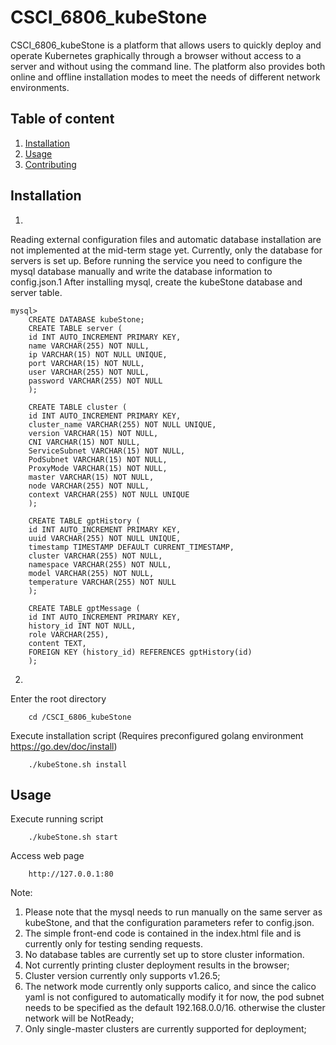 # CSCI_6806_kubeStone
CSCI_6806_kubeStone is a platform that allows users to quickly deploy and operate Kubernetes graphically through a browser without access to a server and without using the command line.
The platform also provides both online and offline installation modes to meet the needs of different network environments.
## Table of content
1. [Installation](#installation)
2. [Usage](#usage)
3. [Contributing](#contributing)

## Installation
1.
Reading external configuration files and automatic database installation are not implemented at the mid-term stage yet.
Currently, only the database for servers is set up. Before running the service you need to configure the mysql database manually and write the database information to config.json.1
After installing mysql, create the kubeStone database and server table.

    mysql>
        CREATE DATABASE kubeStone;
        CREATE TABLE server (
        id INT AUTO_INCREMENT PRIMARY KEY,
        name VARCHAR(255) NOT NULL,
        ip VARCHAR(15) NOT NULL UNIQUE,
        port VARCHAR(15) NOT NULL,
        user VARCHAR(255) NOT NULL,
        password VARCHAR(255) NOT NULL 
        );

        CREATE TABLE cluster (
        id INT AUTO_INCREMENT PRIMARY KEY,
        cluster_name VARCHAR(255) NOT NULL UNIQUE,
        version VARCHAR(15) NOT NULL,
        CNI VARCHAR(15) NOT NULL,
        ServiceSubnet VARCHAR(15) NOT NULL,
        PodSubnet VARCHAR(15) NOT NULL,
        ProxyMode VARCHAR(15) NOT NULL,
        master VARCHAR(15) NOT NULL,
        node VARCHAR(255) NOT NULL,
        context VARCHAR(255) NOT NULL UNIQUE
        );
        
        CREATE TABLE gptHistory (
        id INT AUTO_INCREMENT PRIMARY KEY,
        uuid VARCHAR(255) NOT NULL UNIQUE,
        timestamp TIMESTAMP DEFAULT CURRENT_TIMESTAMP,
        cluster VARCHAR(255) NOT NULL,
        namespace VARCHAR(255) NOT NULL,
        model VARCHAR(255) NOT NULL,
        temperature VARCHAR(255) NOT NULL
        );
        
        CREATE TABLE gptMessage (
        id INT AUTO_INCREMENT PRIMARY KEY,
        history_id INT NOT NULL,
        role VARCHAR(255),
        content TEXT,
        FOREIGN KEY (history_id) REFERENCES gptHistory(id)
        );
2.
Enter the root directory

        cd /CSCI_6806_kubeStone
Execute installation script (Requires preconfigured golang environment https://go.dev/doc/install)

        ./kubeStone.sh install
## Usage
Execute running script

        ./kubeStone.sh start

Access web page

        http://127.0.0.1:80


        
Note: 
1. Please note that the mysql needs to run manually on the same server as kubeStone, and that the configuration parameters refer to config.json.
2. The simple front-end code is contained in the index.html file and is currently only for testing sending requests.
3. No database tables are currently set up to store cluster information.
4. Not currently printing cluster deployment results in the browser;
5. Cluster version currently only supports v1.26.5;
6. The network mode currently only supports calico, and since the calico yaml is not configured to automatically modify it for now, the pod subnet needs to be specified as the default 192.168.0.0/16. otherwise the cluster network will be NotReady;
7. Only single-master clusters are currently supported for deployment;









